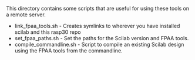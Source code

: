 This directory contains some scripts that are useful for using these tools on a remote server.

* link_fpaa_tools.sh - Creates symlinks to wherever you have installed scilab and this rasp30 repo
* set_fpaa_paths.sh - Set the paths for the Scilab version and FPAA tools.
* compile_commandline.sh - Script to compile an existing Scilab design using the FPAA tools from the commandline. 
